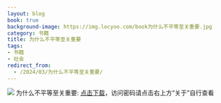 ```yaml
---
layout: blog
book: true
background-image: https://img.locyoo.com/book为什么不平等至关重要.jpg
category: 书籍
title: 为什么不平等至关重要
tags:
- 书籍
- 社会
redirect_from:
  - /2024/03/为什么不平等至关重要/
---
```

![](https://img.locyoo.com/book为什么不平等至关重要.jpg)
为什么不平等至关重要: <a name = "ref1" href="https://url18.ctfile.com/f/50983618-1050121753-18fa13?p=3619">点击下载</a>，访问密码请点击右上方“关于”自行查看